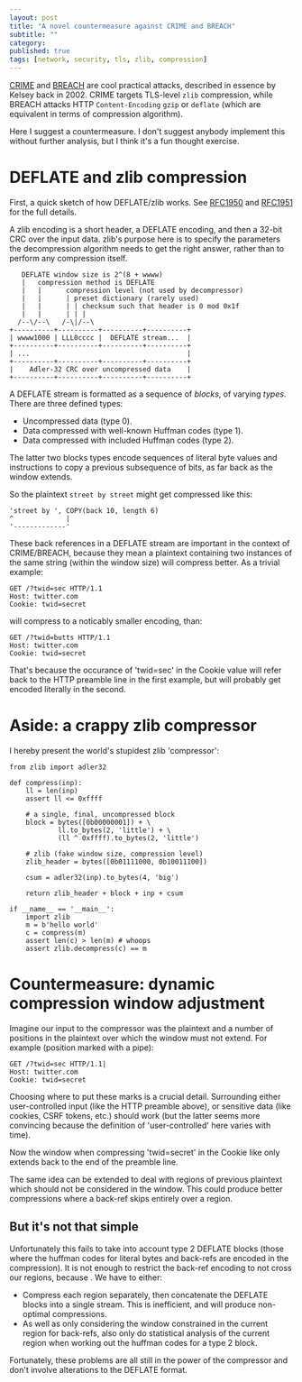 ```yaml
---
layout: post
title: "A novel countermeasure against CRIME and BREACH"
subtitle: ""
category: 
published: true
tags: [network, security, tls, zlib, compression]
---
```

[CRIME][crime] and [BREACH][breach] are cool practical attacks, described in essence by Kelsey back in 2002.  CRIME targets TLS-level `zlib` compression, while BREACH attacks HTTP `Content-Encoding` `gzip` or `deflate` (which are  equivalent in terms of compression algorithm).

Here I suggest a countermeasure.  I don't suggest anybody implement this without further analysis, but I think it's a fun thought exercise.

# DEFLATE and zlib compression
First, a quick sketch of how DEFLATE/zlib works.  See [RFC1950][rfc1950] and [RFC1951][rfc1951] for the full details.

A zlib encoding is a short header, a DEFLATE encoding, and then a 32-bit CRC over the input data.  zlib's purpose here is to specify the parameters the decompression algorithm needs to get the right answer, rather than to perform any compression itself.

       DEFLATE window size is 2^(8 + wwww)
       |   compression method is DEFLATE
       |   |      compression level (not used by decompressor)  
       |   |      | preset dictionary (rarely used)
       |   |      | | checksum such that header is 0 mod 0x1f
       |   |      | | |
      /--\/--\   /-\|/--\
    +----------+----------+----------+----------+
    | wwww1000 | LLL0cccc |  DEFLATE stream...  |
    +----------+----------+----------+----------+
    | ...                                       |
    +----------+----------+----------+----------+
    |    Adler-32 CRC over uncompressed data    |
    +----------+----------+----------+----------+

A DEFLATE stream is formatted as a sequence of *blocks*, of varying *types*.  There are three defined types:

* Uncompressed data (type 0).
* Data compressed with well-known Huffman codes (type 1).
* Data compressed with included Huffman codes (type 2).

The latter two blocks types encode sequences of literal byte values and instructions to copy a previous subsequence of bits, as far back as the window extends.

So the plaintext `street by street` might get compressed like this:

    'street by ', COPY(back 10, length 6)
    ^             |
    '-------------'

These back references in a DEFLATE stream are important in the context of CRIME/BREACH, because they mean a plaintext containing two instances of the same string (within the window size) will compress better.  As a trivial example:

    GET /?twid=sec HTTP/1.1
    Host: twitter.com
    Cookie: twid=secret

will compress to a noticably smaller encoding, than:

    GET /?twid=butts HTTP/1.1
    Host: twitter.com
    Cookie: twid=secret

That's because the occurance of 'twid=sec' in the Cookie value will refer back to the HTTP preamble line
in the first example, but will probably get encoded literally in the second.

# Aside: a crappy zlib compressor
I hereby present the world's stupidest zlib 'compressor':

    from zlib import adler32

    def compress(inp):
        ll = len(inp)
        assert ll <= 0xffff
        
        # a single, final, uncompressed block
        block = bytes([0b00000001]) + \
                ll.to_bytes(2, 'little') + \
                (ll ^ 0xffff).to_bytes(2, 'little')
        
        # zlib (fake window size, compression level)
        zlib_header = bytes([0b01111000, 0b10011100])
        
        csum = adler32(inp).to_bytes(4, 'big')
        
        return zlib_header + block + inp + csum

    if __name__ == '__main__':
        import zlib
        m = b'hello world'
        c = compress(m)
        assert len(c) > len(m) # whoops
        assert zlib.decompress(c) == m
    

# Countermeasure: dynamic compression window adjustment
Imagine our input to the compressor was the plaintext and a number of positions in the plaintext over which the window must not extend.  For example (position marked with a pipe):

    GET /?twid=sec HTTP/1.1|
    Host: twitter.com
    Cookie: twid=secret

Choosing where to put these marks is a crucial detail.  Surrounding either user-controlled input (like the HTTP preamble above), or sensitive data (like cookies, CSRF tokens, etc.) should work (but the latter seems more convincing because the definition of 'user-controlled' here varies with time).

Now the window when compressing 'twid=secret' in the Cookie like only extends back to the end of the preamble line.

The same idea can be extended to deal with regions of previous plaintext which should not be considered in the window.  This could produce better compressions where a back-ref skips entirely over a region.

## But it's not that simple
Unfortunately this fails to take into account type 2 DEFLATE blocks (those where the huffman codes for literal bytes and back-refs are encoded in the compression).  It is not enough to restrict the back-ref encoding to not cross our regions, because .  We have to either:

* Compress each region separately, then concatenate the DEFLATE blocks into a single stream.  This is inefficient, and will produce non-optimal compressions.
* As well as only considering the window constrained in the current region for back-refs, also only do statistical analysis of the current region when working out the huffman codes for a type 2 block.

Fortunately, these problems are all still in the power of the compressor and don't involve alterations to the DEFLATE format.

[crime]: https://docs.google.com/presentation/d/11eBmGiHbYcHR9gL5nDyZChu_-lCa2GizeuOfaLU2HOU
[breach]: http://breachattack.com/
[rfc1951]: http://tools.ietf.org/html/rfc1951
[rfc1950]: http://tools.ietf.org/html/rfc1950